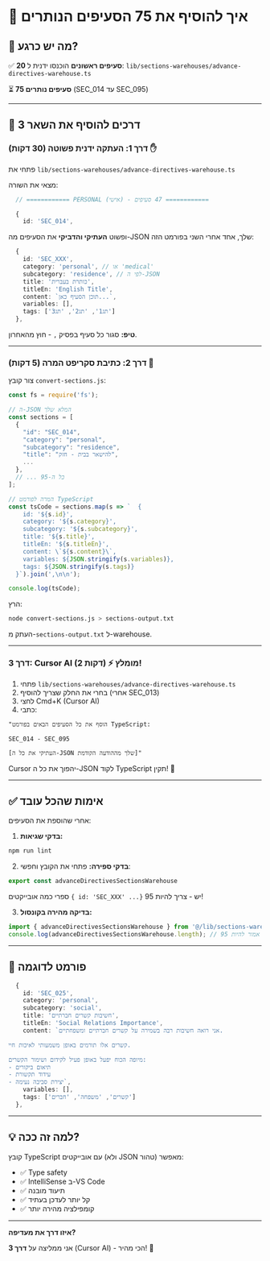 # 📝 איך להוסיף את 75 הסעיפים הנותרים

## 🎯 מה יש כרגע?

✅ **20 סעיפים ראשונים** הוכנסו ידנית ל:
`lib/sections-warehouses/advance-directives-warehouse.ts`

⏳ **75 סעיפים נותרים** (SEC_014 עד SEC_095)

---

## 🚀 3 דרכים להוסיף את השאר

### דרך 1: העתקה ידנית פשוטה (30 דקות) ✋

פתחי את `lib/sections-warehouses/advance-directives-warehouse.ts`

מצאי את השורה:
```typescript
  // ============ PERSONAL (אישי) - 47 סעיפים ============

  {
    id: 'SEC_014',
```

ופשוט **העתיקי והדביקי** את הסעיפים מה-JSON שלך, אחד אחרי השני בפורמט הזה:

```typescript
  {
    id: 'SEC_XXX',
    category: 'personal', // או 'medical'
    subcategory: 'residence', // לפי ה-JSON
    title: 'כותרת בעברית',
    titleEn: 'English Title',
    content: `תוכן הסעיף כאן...`,
    variables: [],
    tags: ['תג1', 'תג2', 'תג3']
  },
```

**טיפ:** סגור כל סעיף בפסיק `,` - חוץ מהאחרון.

---

### דרך 2: כתיבת סקריפט המרה (5 דקות) 🤖

צור קובץ `convert-sections.js`:

```javascript
const fs = require('fs');

// ה-JSON המלא שלך
const sections = [
  {
    "id": "SEC_014",
    "category": "personal",
    "subcategory": "residence",
    "title": "להישאר בבית - חזק",
    ...
  },
  // ... כל ה-95
];

// המרה לפורמט TypeScript
const tsCode = sections.map(s => `  {
    id: '${s.id}',
    category: '${s.category}',
    subcategory: '${s.subcategory}',
    title: '${s.title}',
    titleEn: '${s.titleEn}',
    content: \`${s.content}\`,
    variables: ${JSON.stringify(s.variables)},
    tags: ${JSON.stringify(s.tags)}
  }`).join(',\n\n');

console.log(tsCode);
```

הרץ:
```bash
node convert-sections.js > sections-output.txt
```

העתק מ-`sections-output.txt` ל-warehouse.

---

### דרך 3: Cursor AI (2 דקות) ⚡ **מומלץ!**

1. פתחי `lib/sections-warehouses/advance-directives-warehouse.ts`
2. בחרי את החלק שצריך להוסיף (אחרי SEC_013)
3. לחצי Cmd+K (Cursor AI)
4. כתבי:

```
"הוסף את כל הסעיפים הבאים בפורמט TypeScript:

SEC_014 - SEC_095 

[העתיקי את כל ה-JSON שלך מההודעה הקודמת]"
```

Cursor יהפוך את כל ה-JSON לקוד TypeScript תקין! 🎉

---

## ✅ אימות שהכל עובד

אחרי שהוספת את הסעיפים:

1. **בדקי שגיאות:**
```bash
npm run lint
```

2. **בדקי ספירה:**
פתחי את הקובץ וחפשי:
```typescript
export const advanceDirectivesSectionsWarehouse
```
ספרי כמה אובייקטים `{ id: 'SEC_XXX' ...}` יש - צריך להיות 95!

3. **בדיקה מהירה בקונסול:**
```typescript
import { advanceDirectivesSectionsWarehouse } from '@/lib/sections-warehouses/advance-directives-warehouse';
console.log(advanceDirectivesSectionsWarehouse.length); // אמור להיות 95
```

---

## 🎨 פורמט לדוגמה

```typescript
  {
    id: 'SEC_025',
    category: 'personal',
    subcategory: 'social',
    title: 'חשיבות קשרים חברתיים',
    titleEn: 'Social Relations Importance',
    content: `אני רואה חשיבות רבה בשמירה על קשרים חברתיים ומשפחתיים.

קשרים אלו תורמים באופן משמעותי לאיכות חיי.

מיופה הכוח יפעל באופן פעיל לקידום ושימור הקשרים:
- תיאום ביקורים
- עידוד תקשורת
- יצירת סביבה נעימה`,
    variables: [],
    tags: ['קשרים', 'משפחה', 'חברים']
  },
```

---

## 💡 למה זה ככה?

קובץ TypeScript עם אובייקטים (ולא JSON טהור) מאפשר:
- ✅ Type safety
- ✅ IntelliSense ב-VS Code
- ✅ תיעוד מובנה
- ✅ קל יותר לעדכן בעתיד
- ✅ קומפילציה מהירה יותר

---

**איזו דרך את מעדיפה?** 

אני ממליצה על **דרך 3** (Cursor AI) - הכי מהיר! 🚀

